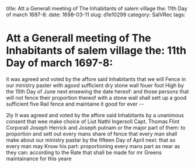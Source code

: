 title: Att a Generall meeting of The Inhabitants of salem village the: 11th Day of march 1697-8:
date: 1698-03-11
slug: d1e10299
category: SalVRec
tags: 


<div markdown class="doc" id="d1e10299">


# Att a Generall meeting of The Inhabitants of salem village the: 11th Day of march 1697-8: 

it was agreed and voted by the affore said Inhabitants that we will Fence in our ministry paster with agood sufficient dry stone wall fouer foot High by the 15th Day of June next ensewing the date hereof: and those persons that will not fence their proportion thereof with a stone wall shall sett up a good sufficient five Rail fence and maintaine it good for ever --

2ly It was agreed and voted by the affore said Inhabitants by a unanimous consent that wee make choice of Liut Nathl Ingersoll Capt. Thomas Flint Corporall Joseph Herrick and Joseph putnam or the major part of them: to proportion and sett out every mans share of fence that every man shall make about our ministry pastar by the fifteen Day of April next: that so every man may Know his part: proportioning every mans part as near as they can: according to the Rate that shall be made for mr Greens maintainance for this yeare
</div>